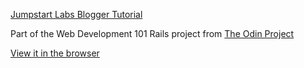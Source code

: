 [Jumpstart Labs Blogger Tutorial](http://tutorials.jumpstartlab.com/projects/blogger.html)

Part of the Web Development 101 Rails project from [The Odin Project](http://www.theodinproject.com)

[View it in the browser](https://serene-waters-9909.herokuapp.com/)
